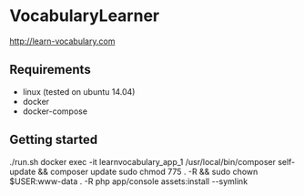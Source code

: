 VocabularyLearner
=================

http://learn-vocabulary.com

Requirements
------------

 * linux (tested on ubuntu 14.04)
 * docker
 * docker-compose

Getting started
---------------

./run.sh
docker exec -it learnvocabulary_app_1 /usr/local/bin/composer self-update && composer update
sudo chmod 775 . -R && sudo chown $USER:www-data . -R
php app/console assets:install --symlink
